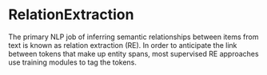 # RelationExtraction
The primary NLP job of inferring semantic relationships between items from text is known as relation extraction (RE). In order to anticipate the link between tokens that make up entity spans, most supervised RE approaches use training modules to tag the tokens.
